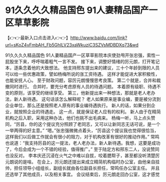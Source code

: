 # 91久久久久精品国色  91人妻精品国产一区草草影院

【👉👉最新入口点击进入👉👉】http://www.baidu.com/link?url=sKoZ4vFmbAH_Fb5GhILV23xaWkuziC3SZVsMDBDXq73&wd



91久久久久精品国色  91人妻精品国产一区草草影院本庆使劲甩开张忠强，索性一屁股坐下来，呼呼喘着粗气一言不发。
接下来，调整好情绪的厉元朗，打开笔记本，逐条念着他的大致想法。
他支持邢东提出来的建议，三十个年龄到限的人员可以给一些优惠政策，譬如杨梅所说的涨工资待遇。
这样才能促进大家积极性，也能安抚人心。
至于财政问题，容厉元朗慢慢思考良策。
第二个就是，合并和裁撤同时进行。
合并时，要充分考虑原有人员的待遇问题。
本着原有级职、待遇不变的原则，该享受的继续享受。
第三，他新提出来一种想法，那就是老人老办法，新人新待遇。
这句话该怎么解释呢？
老人如果原来是事业编，要是被分流到企业单位，那么还是按照老人原有的事业编待遇执行。
新人的话，如果分到企业，就按照企业的待遇走。
这一点，就是保证老人应有的权利。
新人由于在精简机构之后入职，采用这种办法，他们也挑不出毛病来。
杨梅一听，马上点头赞同，“厉县，你的这个提议充分照顾了老同志，又可以让新同志无话可说，是一个一举两得的好主意。”
“嗯。”张忠强微微点着头，“厉县这个提议我也觉得很恰当，这样我们以后做工作就会有很小的阻力，对于机构改革有很好的推动作用。”
常鸣也说道：“我支持厉县的这一提法，老人老办法，新人新待遇。我想，这要是成功了，今后会成为一个不错的经验，值得推广。”
至于陆定方和邢东二人，没说赞同也没反对。
李本庆还沉浸在火气之中难以自拔，咬着腮帮子，甚至都没听清楚厉元朗说的是啥。
在会上，厉元朗还提出来成立精简机构临时办公室，由他亲自挂帅，担任领导小组组长，副组长就由各位副县长担任，常鸣任办公室主任。
并且还选举了其他成员，以及相关事宜。
会议结束后，厉元朗走回办公室，这才感觉
